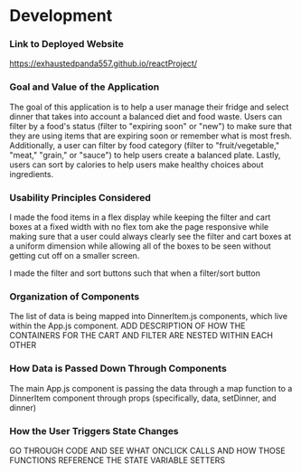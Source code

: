 # Development

### Link to Deployed Website
https://exhaustedpanda557.github.io/reactProject/

### Goal and Value of the Application
The goal of this application is to help a user manage their fridge and select dinner that takes into account a balanced diet and food waste. Users can filter by a food's status (filter to "expiring soon" or "new") to make sure that they are using items that are expiring soon or remember what is most fresh. Additionally, a user can filter by food category (filter to "fruit/vegetable," "meat," "grain," or "sauce") to help users create a balanced plate. Lastly, users can sort by calories to help users make healthy choices about ingredients. 

### Usability Principles Considered
I made the food items in a flex display while keeping the filter and cart boxes at a fixed width with no flex tom ake the page responsive while making sure that a user could always clearly see the filter and cart boxes at a uniform dimension while allowing all of the boxes to be seen without getting cut off on a smaller screen. 

I made the filter and sort buttons such that when a filter/sort button 

### Organization of Components
The list of data is being mapped into DinnerItem.js components, which live within the App.js component. ADD DESCRIPTION OF HOW THE CONTAINERS FOR THE CART AND FILTER ARE NESTED WITHIN EACH OTHER

### How Data is Passed Down Through Components
The main App.js component is passing the data through a map function to a DinnerItem component through props (specifically, data, setDinner, and dinner)

### How the User Triggers State Changes

GO THROUGH CODE AND SEE WHAT ONCLICK CALLS AND HOW THOSE FUNCTIONS REFERENCE THE STATE VARIABLE SETTERS

